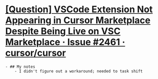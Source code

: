 # [[Question] VSCode Extension Not Appearing in Cursor Marketplace Despite Being Live on VSC Marketplace · Issue #2461 · cursor/cursor](https://github.com/cursor/cursor/issues/2461)
	- ## My notes
		- I didn't figure out a workaround; needed to task shift